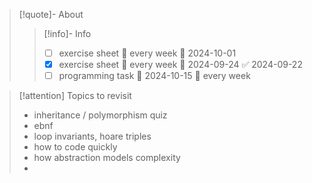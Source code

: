 
> [!quote]- About
> 
> > [!info]- Info
> > - [ ] exercise sheet 🔁 every week 📅 2024-10-01
> > - [x] exercise sheet 🔁 every week 📅 2024-09-24 ✅ 2024-09-22
> > - [ ] programming task 🛫 2024-10-15 🔁 every week 
> 
> 
> 
> 
> 


> [!attention] Topics to revisit
> - inheritance / polymorphism quiz
> - ebnf
> - loop invariants, hoare triples
> - how to code quickly
> - how abstraction models complexity
> - 
>   


